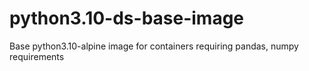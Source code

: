 # python3.10-ds-base-image
Base python3.10-alpine image for containers requiring pandas, numpy requirements
